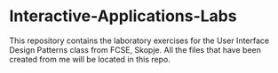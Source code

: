 # Interactive-Applications-Labs
This repository contains the laboratory exercises for the User Interface Design Patterns class from FCSE, Skopje.
All the files that have been created from me will be located in this repo.
